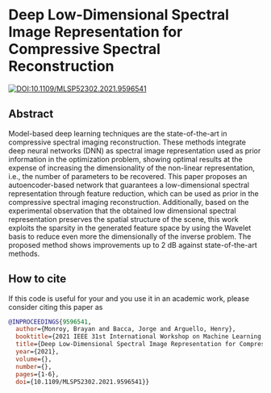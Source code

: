 # Deep Low-Dimensional Spectral Image Representation for Compressive Spectral Reconstruction

[![DOI:10.1109/MLSP52302.2021.9596541](https://zenodo.org/badge/DOI/10.1109/MLSP52302.2021.9596541.svg)](https://doi.org/10.1109/MLSP52302.2021.9596541)

## Abstract

Model-based deep learning techniques are the state-of-the-art in compressive spectral imaging reconstruction. These methods integrate deep neural networks (DNN) as spectral image representation used as prior information in the optimization problem, showing optimal results at the expense of increasing the dimensionality of the non-linear representation, i.e., the number of parameters to be recovered. This paper proposes an autoencoder-based network that guarantees a low-dimensional spectral representation through feature reduction, which can be used as prior in the compressive spectral imaging reconstruction. Additionally, based on the experimental observation that the obtained low dimensional spectral representation preserves the spatial structure of the scene, this work exploits the sparsity in the generated feature space by using the Wavelet basis to reduce even more the dimensionally of the inverse problem. The proposed method shows improvements up to 2 dB against state-of-the-art methods.

## How to cite
If this code is useful for your and you use it in an academic work, please consider citing this paper as


```bib
@INPROCEEDINGS{9596541,
  author={Monroy, Brayan and Bacca, Jorge and Arguello, Henry},
  booktitle={2021 IEEE 31st International Workshop on Machine Learning for Signal Processing (MLSP)}, 
  title={Deep Low-Dimensional Spectral Image Representation for Compressive Spectral Reconstruction}, 
  year={2021},
  volume={},
  number={},
  pages={1-6},
  doi={10.1109/MLSP52302.2021.9596541}}
```
